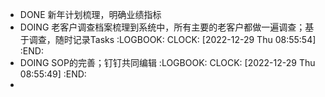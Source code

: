 - DONE 新年计划梳理，明确业绩指标
- DOING 老客户调查档案梳理到系统中，所有主要的老客户都做一遍调查；基于调查，随时记录Tasks
  :LOGBOOK:
  CLOCK: [2022-12-29 Thu 08:55:54]
  :END:
- DOING SOP的完善；钉钉共同编辑
  :LOGBOOK:
  CLOCK: [2022-12-29 Thu 08:55:49]
  :END:
-